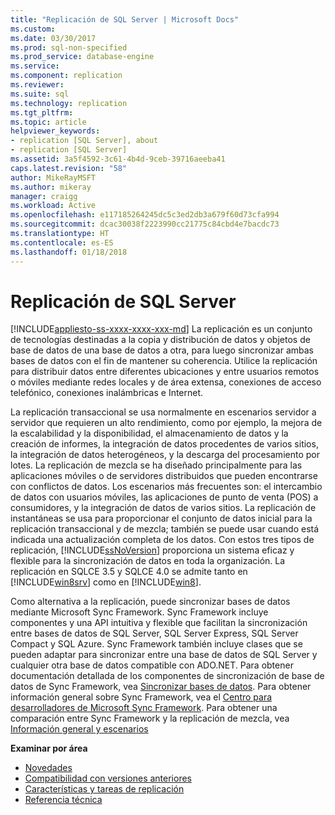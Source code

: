 ```yaml
---
title: "Replicación de SQL Server | Microsoft Docs"
ms.custom: 
ms.date: 03/30/2017
ms.prod: sql-non-specified
ms.prod_service: database-engine
ms.service: 
ms.component: replication
ms.reviewer: 
ms.suite: sql
ms.technology: replication
ms.tgt_pltfrm: 
ms.topic: article
helpviewer_keywords:
- replication [SQL Server], about
- replication [SQL Server]
ms.assetid: 3a5f4592-3c61-4b4d-9ceb-39716aeeba41
caps.latest.revision: "58"
author: MikeRayMSFT
ms.author: mikeray
manager: craigg
ms.workload: Active
ms.openlocfilehash: e117185264245dc5c3ed2db3a679f60d73cfa994
ms.sourcegitcommit: dcac30038f2223990cc21775c84cbd4e7bacdc73
ms.translationtype: HT
ms.contentlocale: es-ES
ms.lasthandoff: 01/18/2018
---
```

# <a name="sql-server-replication"></a>Replicación de SQL Server
[!INCLUDE[appliesto-ss-xxxx-xxxx-xxx-md](../../includes/appliesto-ss-xxxx-xxxx-xxx-md.md)] La replicación es un conjunto de tecnologías destinadas a la copia y distribución de datos y objetos de base de datos de una base de datos a otra, para luego sincronizar ambas bases de datos con el fin de mantener su coherencia. Utilice la replicación para distribuir datos entre diferentes ubicaciones y entre usuarios remotos o móviles mediante redes locales y de área extensa, conexiones de acceso telefónico, conexiones inalámbricas e Internet.  
  
 La replicación transaccional se usa normalmente en escenarios servidor a servidor que requieren un alto rendimiento, como por ejemplo, la mejora de la escalabilidad y la disponibilidad, el almacenamiento de datos y la creación de informes, la integración de datos procedentes de varios sitios, la integración de datos heterogéneos, y la descarga del procesamiento por lotes. La replicación de mezcla se ha diseñado principalmente para las aplicaciones móviles o de servidores distribuidos que pueden encontrarse con conflictos de datos. Los escenarios más frecuentes son: el intercambio de datos con usuarios móviles, las aplicaciones de punto de venta (POS) a consumidores, y la integración de datos de varios sitios. La replicación de instantáneas se usa para proporcionar el conjunto de datos inicial para la replicación transaccional y de mezcla; también se puede usar cuando está indicada una actualización completa de los datos. Con estos tres tipos de replicación, [!INCLUDE[ssNoVersion](../../includes/ssnoversion-md.md)] proporciona un sistema eficaz y flexible para la sincronización de datos en toda la organización. La replicación en SQLCE 3.5 y SQLCE 4.0 se admite tanto en [!INCLUDE[win8srv](../../includes/win8srv-md.md)] como en [!INCLUDE[win8](../../includes/win8-md.md)].  
  
 Como alternativa a la replicación, puede sincronizar bases de datos mediante Microsoft Sync Framework. Sync Framework incluye componentes y una API intuitiva y flexible que facilitan la sincronización entre bases de datos de SQL Server, SQL Server Express, SQL Server Compact y SQL Azure. Sync Framework también incluye clases que se pueden adaptar para sincronizar entre una base de datos de SQL Server y cualquier otra base de datos compatible con ADO.NET. Para obtener documentación detallada de los componentes de sincronización de base de datos de Sync Framework, vea [Sincronizar bases de datos](http://go.microsoft.com/fwlink/?LinkId=209079). Para obtener información general sobre Sync Framework, vea el [Centro para desarrolladores de Microsoft Sync Framework](http://go.microsoft.com/fwlink/?LinkId=209078). Para obtener una comparación entre Sync Framework y la replicación de mezcla, vea [Información general y escenarios](http://msdn.microsoft.com/library/bb902818\(SQL.110\).aspx)  
  
 **Examinar por área**  
 - [Novedades](../../relational-databases/replication/what-s-new-replication.md)  
 - [Compatibilidad con versiones anteriores](../../relational-databases/replication/replication-backward-compatibility.md)  
 - [Características y tareas de replicación](../../relational-databases/replication/replication-features-and-tasks.md)  
 - [Referencia técnica](../../relational-databases/replication/technical-reference-replication.md)  
  
  
